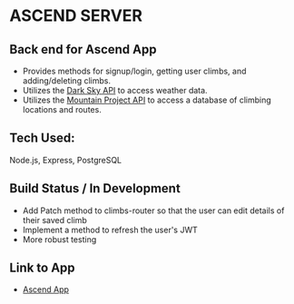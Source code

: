 # ASCEND SERVER

## Back end for Ascend App
* Provides methods for signup/login, getting user climbs, and adding/deleting climbs.
* Utilizes the [Dark Sky API](https://darksky.net/dev) to access weather data.
* Utilizes the [Mountain Project API](https://www.mountainproject.com/data) to access a database of climbing locations and routes.

## Tech Used:
Node.js, Express, PostgreSQL

## Build Status / In Development
* Add Patch method to climbs-router so that the user can edit details of their saved climb
* Implement a method to refresh the user's JWT
* More robust testing

## Link to App
* [Ascend App](https://ascend.now.sh/)